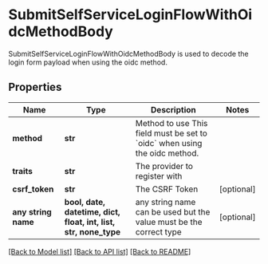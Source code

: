 # SubmitSelfServiceLoginFlowWithOidcMethodBody

SubmitSelfServiceLoginFlowWithOidcMethodBody is used to decode the login form payload when using the oidc method.

## Properties
Name | Type | Description | Notes
------------ | ------------- | ------------- | -------------
**method** | **str** | Method to use  This field must be set to &#x60;oidc&#x60; when using the oidc method. | 
**traits** | **str** | The provider to register with | 
**csrf_token** | **str** | The CSRF Token | [optional] 
**any string name** | **bool, date, datetime, dict, float, int, list, str, none_type** | any string name can be used but the value must be the correct type | [optional]

[[Back to Model list]](../README.md#documentation-for-models) [[Back to API list]](../README.md#documentation-for-api-endpoints) [[Back to README]](../README.md)


